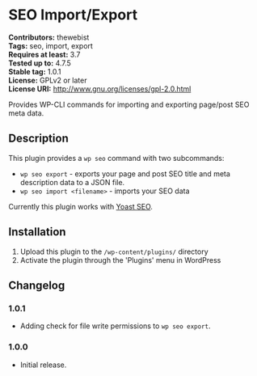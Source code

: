 # SEO Import/Export #
**Contributors:** thewebist  
**Tags:** seo, import, export  
**Requires at least:** 3.7  
**Tested up to:** 4.7.5  
**Stable tag:** 1.0.1  
**License:** GPLv2 or later  
**License URI:** http://www.gnu.org/licenses/gpl-2.0.html  

Provides WP-CLI commands for importing and exporting page/post SEO meta data.

## Description ##

This plugin provides a `wp seo` command with two subcommands:

- `wp seo export` - exports your page and post SEO title and meta description data to a JSON file.
- `wp seo import <filename>` - imports your SEO data

Currently this plugin works with [Yoast SEO](https://wordpress.org/plugins/wordpress-seo/).

## Installation ##

1. Upload this plugin to the `/wp-content/plugins/` directory
2. Activate the plugin through the 'Plugins' menu in WordPress

## Changelog ##

### 1.0.1 ###
* Adding check for file write permissions to `wp seo export`.

### 1.0.0 ###
* Initial release.